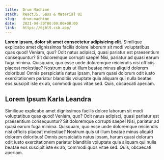 ```yaml
---
title:  Drum Machine
stack:  ReactJS, Sass & Material UI
slug:   drum-machine
date:   2021-04-20T00:00:00+00:00
link:   https://6jhl9.csb.app/
---
```


**Lorem ipsum, dolor sit amet consectetur adipisicing elit.** Similique explicabo amet dignissimos facilis dolore laborum sit modi voluptatibus quas quod! Veniam, quo? Odit natus adipisci, quasi pariatur est praesentium consequuntur? Sit doloremque corrupti saepe! Nisi, pariatur ad quasi earum fuga minima. Quisquam, quo esse unde doloremque reiciendis nisi officiis placeat molestiae? Nostrum quis ut illum beatae minus aliquid dolorem doloribus! Omnis perspiciatis natus ipsam, harum quasi dolorum odit iusto exercitationem pariatur blanditiis voluptate quia aliquam qui nulla beatae eos suscipit iste ex ab, commodi quos vitae sed. Quis, obcaecati aperiam.

## Lorem Ipsum Karla Leandra

Similique explicabo amet dignissimos facilis dolore laborum sit modi voluptatibus quas quod! Veniam, quo? Odit natus adipisci, quasi pariatur est praesentium consequuntur? Sit doloremque corrupti saepe! Nisi, pariatur ad quasi earum fuga minima. Quisquam, quo esse unde doloremque reiciendis nisi officiis placeat molestiae? Nostrum quis ut illum beatae minus aliquid dolorem doloribus! Omnis perspiciatis natus ipsam, harum quasi dolorum odit iusto exercitationem pariatur blanditiis voluptate quia aliquam qui nulla beatae eos suscipit iste ex ab, commodi quos vitae sed. Quis, obcaecati aperiam.